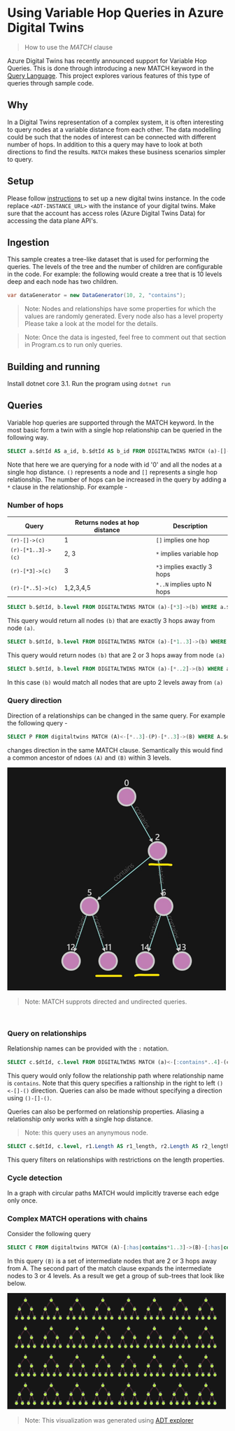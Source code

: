 # Using Variable Hop Queries in Azure Digital Twins
>How to use the _MATCH_ clause

Azure Digital Twins has recently announced support for Variable Hop Queries. This is done through introducing a new MATCH keyword in the [Query Language](https://docs.microsoft.com/en-us/azure/digital-twins/concepts-query-language). This project explores various features of this type of queries through sample code. 

## Why
In a Digital Twins representation of a complex system, it is often interesting to query nodes at a variable distance from each other. The data modelling could be such that the nodes of interest can be connected with different number of hops. In addition to this a query may have to look at both directions to find the results. `MATCH` makes these business scenarios simpler to query.

## Setup

Please follow [instructions](https://docs.microsoft.com/en-us/azure/digital-twins/how-to-set-up-instance-portal) to set up a new digital twins instance.
In the code replace `<ADT-INSTANCE_URL>` with the instance of your digital twins. Make sure that the account has access roles (Azure Digital Twins Data) for accessing the data plane API's. 

## Ingestion

This sample creates a tree-like dataset that is used for performing the queries. The levels of the tree and the number of children are configurable in the code. For example: the following would create a tree that is 10 levels deep and each node has two children.

```c#
var dataGenerator = new DataGenerator(10, 2, "contains");
```

> Note: Nodes and relationships have some properties for which the values are randomly generated. Every node also has a level property Please take a look at the model for the details.

> Note: Once the data is ingested, feel free to comment out that section in Program.cs to run only queries. 

## Building and running

Install dotnet core 3.1. Run the program using `dotnet run`

## Queries

Variable hop queries are supported through the MATCH keyword. In the most basic form a twin with a single hop relationship can be queried in the following way. 

```sql
SELECT a.$dtId AS a_id, b.$dtId AS b_id FROM DIGITALTWINS MATCH (a)-[]->(b) WHERE a.$dtId = '0'
```

Note that here we are querying for a node with id '0' and all the nodes at a single hop distance. `()` represents a node and `[]` represents a single hop relationship. The number of hops can be increased in the query by adding a `*` clause in the relationship. For example - 

### Number of hops

|Query   |Returns nodes at hop distance    | Description |
|---|---|---|
|`(r)-[]->(c)`   |   1| `[]` implies one hop |
|`(r)-[*1..3]->(c)` | 2, 3 | `*` implies variable hop |
|`(r)-[*3]->(c)` | 3 | `*3` implies exactly 3 hops |
|`(r)-[*..5]->(c)` | 1,2,3,4,5 | `*..N` implies upto N hops |


```sql
SELECT b.$dtId, b.level FROM DIGITALTWINS MATCH (a)-[*3]->(b) WHERE a.$dtId = '0'"
```
This query would return all nodes `(b)`  that are exactly 3 hops away from node `(a)`.
<br>
```sql
SELECT b.$dtId, b.level FROM DIGITALTWINS MATCH (a)-[*1..3]->(b) WHERE a.$dtId = '0'
```
This query would return nodes `(b)` that are 2 or 3 hops away from node `(a)`
<br>
```sql
SELECT b.$dtId, b.level FROM DIGITALTWINS MATCH (a)-[*..2]->(b) WHERE a.$dtId = '0'"
```
In this case `(b)` would match all nodes that are upto 2 levels away from `(a)` 
<br>

### Query direction

Direction of a relationships can be changed in the same query. For example the following query - 
```sql
SELECT P FROM digitaltwins MATCH (A)<-[*..3]-(P)-[*..3]->(B) WHERE A.$dtId = '11' AND B.$dtId = '14'
```
changes direction in the same MATCH clause. Semantically this would find a common ancestor of ndoes `(A)` and `(B)` within 3 levels.

![subtrees](/assets/common.jpg)



> Note: MATCH supprots directed and undirected queries.

<br>


### Query on relationships
Relationship names can be provided  with the `:` notation. 
```sql
SELECT c.$dtId, c.level FROM DIGITALTWINS MATCH (a)<-[:contains*..4]-(c) WHERE a.$dtId = '50'
```
This query would only follow the relationship path where relationship name is `contains`. Note that this query specifies a raltionship in the right to left `()<-[]-()` direction. Queries can also be made without specifying a direction using `()-[]-()`.
<br>

Queries can also be performed on relationship properties. Aliasing a relationship only works with a single hop distance.
> Note: this query uses an anynymous node.
```sql
SELECT c.$dtId, c.level, r1.Length AS r1_length, r2.Length AS r2_length FROM DIGITALTWINS MATCH (a)-[r1]-()-[r2]-(c) WHERE a.$dtId = '50' AND r1.length > 0 AND r2.length > 0
```
This query filters on relationships with restrictions on the length properties.


### Cycle detection
In a graph with circular paths MATCH would implicitly traverse each edge only once.

### Complex MATCH operations with chains
Consider the following query

```sql
SELECT C FROM digitaltwins MATCH (A)-[:has|contains*1..3]->(B)-[:has|contains*2..4]->(C) WHERE A.$dtId = '0'
```

In this query `(B)` is a set of intermediate nodes that are 2 or 3 hops away from A. The second part of the match clause expands the intermediate nodes to 3 or 4 levels. As a result we get a group of sub-trees that look like below.

![subtrees](/assets/subtrees.jpg)

> Note: This visualization was generated using [ADT explorer](https://explorer.digitaltwins.azure.net/)


<style type="text/css">
    img {
        width: 500px;
    }
</style>




















